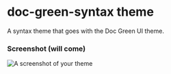 # doc-green-syntax theme

A syntax theme that goes with the Doc Green UI theme.

### Screenshot (will come)

![A screenshot of your theme](https://f.cloud.github.com/assets/69169/2289498/4c3cb0ec-a009-11e3-8dbd-077ee11741e5.gif)

